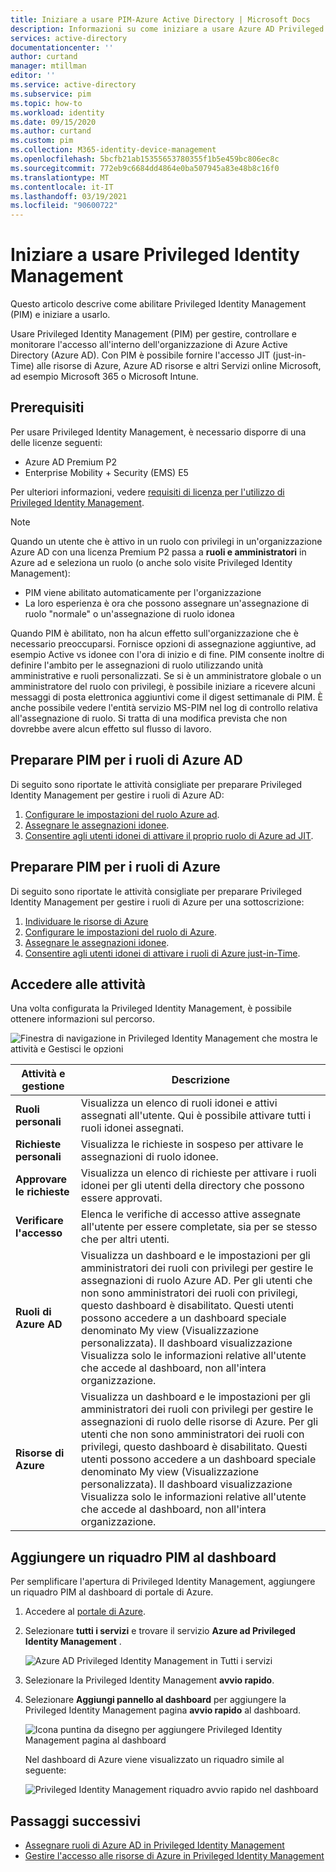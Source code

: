 ```yaml
---
title: Iniziare a usare PIM-Azure Active Directory | Microsoft Docs
description: Informazioni su come iniziare a usare Azure AD Privileged Identity Management (PIM) nel portale di Azure.
services: active-directory
documentationcenter: ''
author: curtand
manager: mtillman
editor: ''
ms.service: active-directory
ms.subservice: pim
ms.topic: how-to
ms.workload: identity
ms.date: 09/15/2020
ms.author: curtand
ms.custom: pim
ms.collection: M365-identity-device-management
ms.openlocfilehash: 5bcfb21ab15355653780355f1b5e459bc806ec8c
ms.sourcegitcommit: 772eb9c6684dd4864e0ba507945a83e48b8c16f0
ms.translationtype: MT
ms.contentlocale: it-IT
ms.lasthandoff: 03/19/2021
ms.locfileid: "90600722"
---
```

# <a name="start-using-privileged-identity-management"></a>Iniziare a usare Privileged Identity Management

Questo articolo descrive come abilitare Privileged Identity Management (PIM) e iniziare a usarlo.

Usare Privileged Identity Management (PIM) per gestire, controllare e monitorare l'accesso all'interno dell'organizzazione di Azure Active Directory (Azure AD). Con PIM è possibile fornire l'accesso JIT (just-in-Time) alle risorse di Azure, Azure AD risorse e altri Servizi online Microsoft, ad esempio Microsoft 365 o Microsoft Intune.

## <a name="prerequisites"></a>Prerequisiti

Per usare Privileged Identity Management, è necessario disporre di una delle licenze seguenti:

- Azure AD Premium P2
- Enterprise Mobility + Security (EMS) E5

Per ulteriori informazioni, vedere [requisiti di licenza per l'utilizzo di Privileged Identity Management](subscription-requirements.md).

> [!Note]
> Quando un utente che è attivo in un ruolo con privilegi in un'organizzazione Azure AD con una licenza Premium P2 passa a **ruoli e amministratori** in Azure ad e seleziona un ruolo (o anche solo visite Privileged Identity Management):
>
> - PIM viene abilitato automaticamente per l'organizzazione
> - La loro esperienza è ora che possono assegnare un'assegnazione di ruolo "normale" o un'assegnazione di ruolo idonea
>
> Quando PIM è abilitato, non ha alcun effetto sull'organizzazione che è necessario preoccuparsi. Fornisce opzioni di assegnazione aggiuntive, ad esempio Active vs idonee con l'ora di inizio e di fine. PIM consente inoltre di definire l'ambito per le assegnazioni di ruolo utilizzando unità amministrative e ruoli personalizzati. Se si è un amministratore globale o un amministratore del ruolo con privilegi, è possibile iniziare a ricevere alcuni messaggi di posta elettronica aggiuntivi come il digest settimanale di PIM. È anche possibile vedere l'entità servizio MS-PIM nel log di controllo relativa all'assegnazione di ruolo. Si tratta di una modifica prevista che non dovrebbe avere alcun effetto sul flusso di lavoro.

## <a name="prepare-pim-for-azure-ad-roles"></a>Preparare PIM per i ruoli di Azure AD

Di seguito sono riportate le attività consigliate per preparare Privileged Identity Management per gestire i ruoli di Azure AD:

1. [Configurare le impostazioni del ruolo Azure ad](pim-how-to-change-default-settings.md).
1. [Assegnare le assegnazioni idonee](pim-how-to-add-role-to-user.md).
1. [Consentire agli utenti idonei di attivare il proprio ruolo di Azure ad JIT](pim-how-to-activate-role.md).

## <a name="prepare-pim-for-azure-roles"></a>Preparare PIM per i ruoli di Azure

Di seguito sono riportate le attività consigliate per preparare Privileged Identity Management per gestire i ruoli di Azure per una sottoscrizione:

1. [Individuare le risorse di Azure](pim-resource-roles-discover-resources.md)
1. [Configurare le impostazioni del ruolo di Azure](pim-resource-roles-configure-role-settings.md).
1. [Assegnare le assegnazioni idonee](pim-resource-roles-assign-roles.md).
1. [Consentire agli utenti idonei di attivare i ruoli di Azure just-in-Time](pim-resource-roles-activate-your-roles.md).

## <a name="navigate-to-your-tasks"></a>Accedere alle attività

Una volta configurata la Privileged Identity Management, è possibile ottenere informazioni sul percorso.

![Finestra di navigazione in Privileged Identity Management che mostra le attività e Gestisci le opzioni](./media/pim-getting-started/pim-quickstart-tasks.png)

| Attività e gestione | Descrizione |
| --- | --- |
| **Ruoli personali**  | Visualizza un elenco di ruoli idonei e attivi assegnati all'utente. Qui è possibile attivare tutti i ruoli idonei assegnati. |
| **Richieste personali** | Visualizza le richieste in sospeso per attivare le assegnazioni di ruolo idonee. |
| **Approvare le richieste** | Visualizza un elenco di richieste per attivare i ruoli idonei per gli utenti della directory che possono essere approvati. |
| **Verificare l'accesso** | Elenca le verifiche di accesso attive assegnate all'utente per essere completate, sia per se stesso che per altri utenti. |
| **Ruoli di Azure AD** | Visualizza un dashboard e le impostazioni per gli amministratori dei ruoli con privilegi per gestire le assegnazioni di ruolo Azure AD. Per gli utenti che non sono amministratori dei ruoli con privilegi, questo dashboard è disabilitato. Questi utenti possono accedere a un dashboard speciale denominato My view (Visualizzazione personalizzata). Il dashboard visualizzazione Visualizza solo le informazioni relative all'utente che accede al dashboard, non all'intera organizzazione. |
| **Risorse di Azure** | Visualizza un dashboard e le impostazioni per gli amministratori dei ruoli con privilegi per gestire le assegnazioni di ruolo delle risorse di Azure. Per gli utenti che non sono amministratori dei ruoli con privilegi, questo dashboard è disabilitato. Questi utenti possono accedere a un dashboard speciale denominato My view (Visualizzazione personalizzata). Il dashboard visualizzazione Visualizza solo le informazioni relative all'utente che accede al dashboard, non all'intera organizzazione. |

## <a name="add-a-pim-tile-to-the-dashboard"></a>Aggiungere un riquadro PIM al dashboard

Per semplificare l'apertura di Privileged Identity Management, aggiungere un riquadro PIM al dashboard di portale di Azure.

1. Accedere al [portale di Azure](https://portal.azure.com/).

1. Selezionare **tutti i servizi** e trovare il servizio **Azure ad Privileged Identity Management** .

    ![Azure AD Privileged Identity Management in Tutti i servizi](./media/pim-getting-started/pim-all-services-find.png)

1. Selezionare la Privileged Identity Management **avvio rapido**.

1. Selezionare **Aggiungi pannello al dashboard** per aggiungere la Privileged Identity Management pagina **avvio rapido** al dashboard.

    ![Icona puntina da disegno per aggiungere Privileged Identity Management pagina al dashboard](./media/pim-getting-started/pim-quickstart-pin-to-dashboard.png)

    Nel dashboard di Azure viene visualizzato un riquadro simile al seguente:

    ![Privileged Identity Management riquadro avvio rapido nel dashboard](./media/pim-getting-started/pim-quickstart-dashboard-tile.png)

## <a name="next-steps"></a>Passaggi successivi

- [Assegnare ruoli di Azure AD in Privileged Identity Management](pim-how-to-add-role-to-user.md)
- [Gestire l'accesso alle risorse di Azure in Privileged Identity Management](pim-resource-roles-discover-resources.md)
